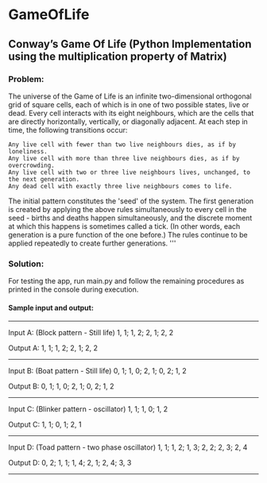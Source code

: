 # GameOfLife
## Conway’s Game Of Life (Python Implementation using the multiplication property of Matrix)

### Problem:

The universe of the Game of Life is an infinite two-dimensional orthogonal grid of square cells, each of which is in one of two possible states, live or dead. Every cell interacts with its eight neighbours, which are the cells that are directly horizontally, vertically, or diagonally adjacent. At each step in time, the following transitions occur:

    Any live cell with fewer than two live neighbours dies, as if by loneliness.
    Any live cell with more than three live neighbours dies, as if by overcrowding.
    Any live cell with two or three live neighbours lives, unchanged, to the next generation.
    Any dead cell with exactly three live neighbours comes to life.

The initial pattern constitutes the 'seed' of the system. The first generation is created by applying the above rules simultaneously to every cell in the seed - births and deaths happen simultaneously, and the discrete moment at which this happens is sometimes called a tick. (In other words, each generation is a pure function of the one before.) The rules continue to be applied repeatedly to create further generations. '''

### Solution:

For testing the app, run main.py and follow the remaining procedures as printed in the console during execution.

#### Sample input and output:

------------------------------------------------------------------------------------------------------------------

Input A:
(Block pattern - Still life)
1, 1;
1, 2;
2, 1;
2, 2

Output A:
1, 1;
1, 2;
2, 1;
2, 2

--------------------------------------------------------------------------------------------- ---------------------

Input B:
(Boat pattern - Still life)
0, 1;
1, 0;
2, 1;
0, 2;
1, 2

Output B:
0, 1;
1, 0;
2, 1;
0, 2;
1, 2

--------------------------------------------------------------------------------------------- ---------------------

Input C:
(Blinker pattern - oscillator)
1, 1;
1, 0;
1, 2

Output C:
1, 1;
0, 1;
2, 1

--------------------------------------------------------------------------------------------- ---------------------

Input D:
(Toad pattern - two phase oscillator)
1, 1;
1, 2;
1, 3;
2, 2;
2, 3;
2, 4

Output D:
0, 2;
1, 1;
1, 4;
2, 1;
2, 4;
3, 3

--------------------------------------------------------------------------------------------- ---------------------
